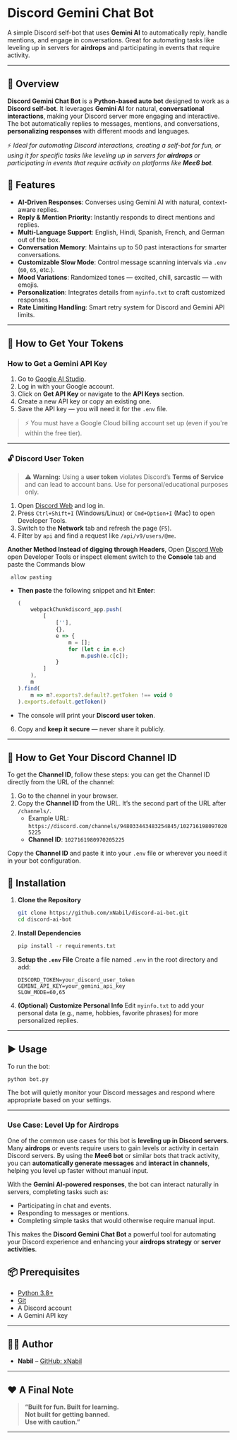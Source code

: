 # Discord Gemini Chat Bot

A simple Discord self-bot that uses **Gemini AI** to automatically reply, handle mentions, and engage in conversations. Great for automating tasks like leveling up in servers for **airdrops** and participating in events that require activity.

---

## 📜 Overview
**Discord Gemini Chat Bot** is a **Python-based auto bot** designed to work as a **Discord self-bot**. It leverages **Gemini AI** for natural, **conversational interactions**, making your Discord server more engaging and interactive. The bot automatically replies to messages, mentions, and conversations, **personalizing responses** with different moods and languages.

⚡ _Ideal for automating Discord interactions, creating a self-bot for fun, or using it for specific tasks like leveling up in servers for **airdrops** or participating in events that require activity on platforms like **Mee6 bot**._

## 🚀 Features
- **AI-Driven Responses**: Converses using Gemini AI with natural, context-aware replies.
- **Reply & Mention Priority**: Instantly responds to direct mentions and replies.
- **Multi-Language Support**: English, Hindi, Spanish, French, and German out of the box.
- **Conversation Memory**: Maintains up to 50 past interactions for smarter conversations.
- **Customizable Slow Mode**: Control message scanning intervals via `.env` (`60`, `65`, etc.).
- **Mood Variations**: Randomized tones — excited, chill, sarcastic — with emojis.
- **Personalization**: Integrates details from `myinfo.txt` to craft customized responses.
- **Rate Limiting Handling**: Smart retry system for Discord and Gemini API limits.

---

## 🔑 How to Get Your Tokens

### How to Get a Gemini API Key
1. Go to [Google AI Studio](https://aistudio.google.com/).
2. Log in with your Google account.
3. Click on **Get API Key** or navigate to the **API Keys** section.
4. Create a new API key or copy an existing one.
5. Save the API key — you will need it for the `.env` file.

> ⚡ You must have a Google Cloud billing account set up (even if you're within the free tier).

---

### 🔓 Discord User Token
> ⚠️ **Warning:** Using a **user token** violates Discord’s **Terms of Service** and can lead to account bans. Use for personal/educational purposes only.

1. Open [Discord Web](https://discord.com/channels/@me) and log in.  
2. Press `Ctrl+Shift+I` (Windows/Linux) or `Cmd+Option+I` (Mac) to open Developer Tools.  
3. Switch to the **Network** tab and refresh the page (`F5`).  
4. Filter by `api` and find a request like `/api/v9/users/@me`.  

**Another Method Instead of digging through Headers**,
 Open [Discord Web](https://discord.com/channels/@me)
 open Developer Tools or inspect element 
 switch to the **Console** tab and paste the Commands blow 
 
     
     allow pasting
      
   - **Then paste** the following snippet and hit **Enter**:
     ```js
     (
         webpackChunkdiscord_app.push(
             [
                 [''],
                 {},
                 e => {
                     m = [];
                     for (let c in e.c)
                         m.push(e.c[c]);
                 }
             ]
         ),
         m
     ).find(
         m => m?.exports?.default?.getToken !== void 0
     ).exports.default.getToken()
     ```  
   - The console will print your **Discord user token**.  
6. Copy and **keep it secure** — never share it publicly.

---
## 🔑 How to Get Your Discord Channel ID

To get the **Channel ID**, follow these steps:
you can get the Channel ID directly from the URL of the channel:

1. Go to the channel in your browser.
2. Copy the **Channel ID** from the URL. It’s the second part of the URL after `/channels/`.
   - Example URL: `https://discord.com/channels/948033443483254845/1027161980970205225`
   - **Channel ID**: `1027161980970205225`

Copy the **Channel ID** and paste it into your `.env` file or wherever you need it in your bot configuration.


## 🧰 Installation

1. **Clone the Repository**
   ```bash
   git clone https://github.com/xNabil/discord-ai-bot.git
   cd discord-ai-bot
   ```

2. **Install Dependencies**
   ```bash
   pip install -r requirements.txt
   ```

3. **Setup the `.env` File**
   Create a file named `.env` in the root directory and add:
   ```env
   DISCORD_TOKEN=your_discord_user_token
   GEMINI_API_KEY=your_gemini_api_key
   SLOW_MODE=60,65
   ```

4. **(Optional) Customize Personal Info**
   Edit `myinfo.txt` to add your personal data (e.g., name, hobbies, favorite phrases) for more personalized replies.

---

## ▶️ Usage

To run the bot:
```bash
python bot.py
```

The bot will quietly monitor your Discord messages and respond where appropriate based on your settings.

---


### Use Case: Level Up for Airdrops
One of the common use cases for this bot is **leveling up in Discord servers**. Many **airdrops** or events require users to gain levels or activity in certain Discord servers. By using the **Mee6 bot** or similar bots that track activity, you can **automatically generate messages** and **interact in channels**, helping you level up faster without manual input.

With the **Gemini AI-powered responses**, the bot can interact naturally in servers, completing tasks such as:
- Participating in chat and events.
- Responding to messages or mentions.
- Completing simple tasks that would otherwise require manual input.

This makes the **Discord Gemini Chat Bot** a powerful tool for automating your Discord experience and enhancing your **airdrops strategy** or **server activities**.


## 📦 Prerequisites
- [Python 3.8+](https://www.python.org/downloads/)
- [Git](https://git-scm.com/downloads)
- A Discord account
- A Gemini API key

---
## 👨‍💻 Author

- **Nabil** – [GitHub: xNabil](https://github.com/xNabil)

---

## ❤️ A Final Note

> **“Built for fun. Built for learning.  
> Not built for getting banned.  
> Use with caution.”**

---
